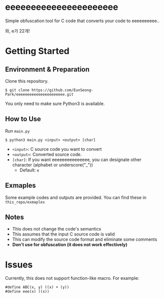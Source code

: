 # eeeeeeeeeeeeeeeeeeeeee
Simple obfuscation tool for C code that converts your code to eeeeeeeeee..

와, e가 22개!

# Getting Started
## Environment & Preparation
Clone this repository. 

```
$ git clone https://github.com/EunSeong-Park/eeeeeeeeeeeeeeeeeeeeee.git
```

You only need to make sure Python3 is available.

## How to Use
Run `main.py`

```
$ python3 main.py <input> <output> [char]
```

- `<input>`: C source code you want to convert
- `<output>`: Converted source code.
- `[char]`: If you want eeeeeeeeeeeeeee, you can designate other character (alphabet or underscore("\_"))
  - Default: `e` 


## Exmaples
Some example codes and outputs are provided. You can find these in `this_repo/exmaples`

## Notes
- This does not change the code's semantics
- This assumes that the input C source code is valid
- This can modify the source code format and eliminate some comments
- **Don't use for obfuscation (it does not work effectively)**

# Issues
Currently, this does not support function-like macro. For example:
```
#define ABC(x, y) ((x) + (y))
#define eee(x) ((x))
```
